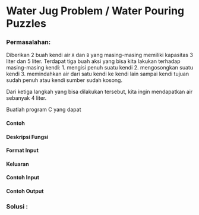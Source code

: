 # Water Jug Problem / Water Pouring Puzzles

### Permasalahan:
Diberikan 2 buah kendi air `A` dan `B` yang masing-masing memiliki kapasitas 3 liter dan 5 liter. Terdapat tiga buah aksi yang bisa kita lakukan terhadap masing-masing kendi:
	1. mengisi penuh suatu kendi
	2. mengosongkan suatu kendi
	3. memindahkan air dari satu kendi ke kendi lain sampai kendi tujuan sudah penuh atau kendi sumber sudah kosong.

Dari ketiga langkah yang bisa dilakukan tersebut, kita ingin mendapatkan air sebanyak 4 liter.

Buatlah program C yang dapat


#### Contoh
#### Deskripsi Fungsi
#### Format Input
#### Keluaran

#### Contoh Input
#### Contoh Output


### Solusi :

#### 
